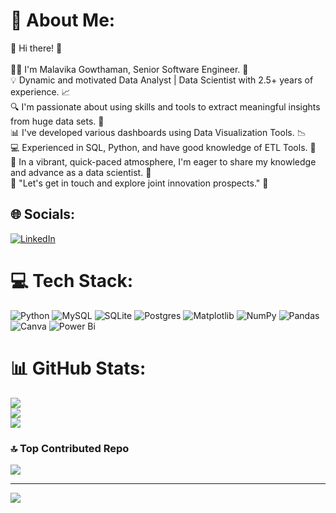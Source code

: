 # 💫 About Me:
👋 Hi there! 🌟<br><br>👩‍💻 I'm Malavika Gowthaman, Senior Software Engineer. 💼<br>💡 Dynamic and motivated Data Analyst | Data Scientist with 2.5+ years of experience. 📈<br>🔍 I'm passionate about using skills and tools to extract meaningful insights from huge data sets. 🔎<br>📊 I've developed various dashboards using Data Visualization Tools. 📉<br>💻 Experienced in SQL, Python, and have good knowledge of ETL Tools. 🐍<br>🚀 In a vibrant, quick-paced atmosphere, I'm eager to share my knowledge and advance as a data scientist. 💬<br>💬 "Let's get in touch and explore joint innovation prospects." 🤝


## 🌐 Socials:
[![LinkedIn](https://img.shields.io/badge/LinkedIn-%230077B5.svg?logo=linkedin&logoColor=white)](https://linkedin.com/in/https://www.linkedin.com/in/malavika-g-20986a243/) 

# 💻 Tech Stack:
![Python](https://img.shields.io/badge/python-3670A0?style=for-the-badge&logo=python&logoColor=ffdd54) ![MySQL](https://img.shields.io/badge/mysql-4479A1.svg?style=for-the-badge&logo=mysql&logoColor=white) ![SQLite](https://img.shields.io/badge/sqlite-%2307405e.svg?style=for-the-badge&logo=sqlite&logoColor=white) ![Postgres](https://img.shields.io/badge/postgres-%23316192.svg?style=for-the-badge&logo=postgresql&logoColor=white) ![Matplotlib](https://img.shields.io/badge/Matplotlib-%23ffffff.svg?style=for-the-badge&logo=Matplotlib&logoColor=black) ![NumPy](https://img.shields.io/badge/numpy-%23013243.svg?style=for-the-badge&logo=numpy&logoColor=white) ![Pandas](https://img.shields.io/badge/pandas-%23150458.svg?style=for-the-badge&logo=pandas&logoColor=white) ![Canva](https://img.shields.io/badge/Canva-%2300C4CC.svg?style=for-the-badge&logo=Canva&logoColor=white) ![Power Bi](https://img.shields.io/badge/power_bi-F2C811?style=for-the-badge&logo=powerbi&logoColor=black)
# 📊 GitHub Stats:
![](https://github-readme-stats.vercel.app/api?username=MalavikaGowthaman&theme=dark&hide_border=false&include_all_commits=false&count_private=false)<br/>
![](https://github-readme-streak-stats.herokuapp.com/?user=MalavikaGowthaman&theme=dark&hide_border=false)<br/>
![](https://github-readme-stats.vercel.app/api/top-langs/?username=MalavikaGowthaman&theme=dark&hide_border=false&include_all_commits=false&count_private=false&layout=compact)

### 🔝 Top Contributed Repo
![](https://github-contributor-stats.vercel.app/api?username=MalavikaGowthaman&limit=5&theme=dark&combine_all_yearly_contributions=true)

---
[![](https://visitcount.itsvg.in/api?id=MalavikaGowthaman&icon=0&color=0)](https://visitcount.itsvg.in)

<!-- Proudly created with GPRM ( https://gprm.itsvg.in ) -->
